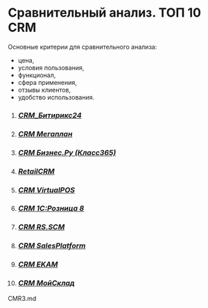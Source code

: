 # Сравнительный анализ. ТОП 10 CRM
Основные критерии для сравнительного анализа:
- цена,
- условия пользования,
- функционал,
- сфера применения,
- отзывы клиентов,
- удобство использования.

1. ### [*CRM_Битирикс24*](CRM1.md)
2. ### [*CRM Мегаплан*](CRM2.md)
3. ### [*CRM Бизнес.Ру (Класс365)*](CRM3.md)
4. ### [*RetailCRM*](CRM4.md)
5. ### [*CRM VirtualPOS*](CRM5.md)
6. ### [*CRM 1С:Розница 8*](CRM6.md)
7. ### [*CRM RS.SCM*](CRM7.md)
8. ### [*CRM SalesPlatform*](CRM8.md)
9. ### [*CRM EKAM*](CRM9.md)
10. ### [*CRM МойСклад*](CRM10.md)

CMR3.md
